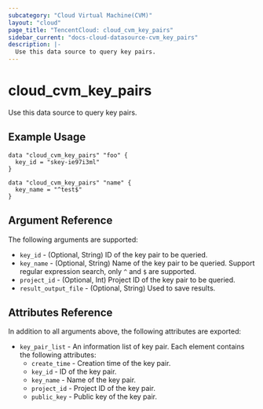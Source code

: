 ```yaml
---
subcategory: "Cloud Virtual Machine(CVM)"
layout: "cloud"
page_title: "TencentCloud: cloud_cvm_key_pairs"
sidebar_current: "docs-cloud-datasource-cvm_key_pairs"
description: |-
  Use this data source to query key pairs.
---
```


# cloud_cvm_key_pairs

Use this data source to query key pairs.

## Example Usage

```hcl
data "cloud_cvm_key_pairs" "foo" {
  key_id = "skey-ie97i3ml"
}

data "cloud_cvm_key_pairs" "name" {
  key_name = "^test$"
}
```

## Argument Reference

The following arguments are supported:

* `key_id` - (Optional, String) ID of the key pair to be queried.
* `key_name` - (Optional, String) Name of the key pair to be queried. Support regular expression search, only `^` and `$` are supported.
* `project_id` - (Optional, Int) Project ID of the key pair to be queried.
* `result_output_file` - (Optional, String) Used to save results.

## Attributes Reference

In addition to all arguments above, the following attributes are exported:

* `key_pair_list` - An information list of key pair. Each element contains the following attributes:
  * `create_time` - Creation time of the key pair.
  * `key_id` - ID of the key pair.
  * `key_name` - Name of the key pair.
  * `project_id` - Project ID of the key pair.
  * `public_key` - Public key of the key pair.


